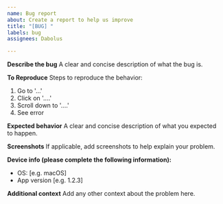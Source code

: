 ```yaml
---
name: Bug report
about: Create a report to help us improve
title: "[BUG] "
labels: bug
assignees: Dabolus

---
```


**Describe the bug**
A clear and concise description of what the bug is.

**To Reproduce**
Steps to reproduce the behavior:
1. Go to '...'
2. Click on '....'
3. Scroll down to '....'
4. See error

**Expected behavior**
A clear and concise description of what you expected to happen.

**Screenshots**
If applicable, add screenshots to help explain your problem.

**Device info (please complete the following information):**
 - OS: [e.g. macOS]
 - App version [e.g. 1.2.3]

**Additional context**
Add any other context about the problem here.
